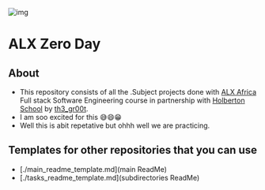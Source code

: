 ![img](https://assets.imaginablefutures.com/media/images/ALX_Logo.max-200x150.png)

# ALX Zero Day

## About

- This repository consists of all the .Subject projects done with [ALX Africa](https://www.alxafrica.com/) Full stack Software Engineering course in partnership with [Holberton School](https://www.holbertonschool.com/) by [th3\_gr00t](https://th33-gr00t.tk/).
- I am soo excited for this 😅😄😁
- Well this is abit repetative but ohhh well we are practicing.


## Templates for other repositories that you can use

- [./main\_readme\_template.md](main ReadMe)
- [./tasks\_readme\_template.md](subdirectories ReadMe)
